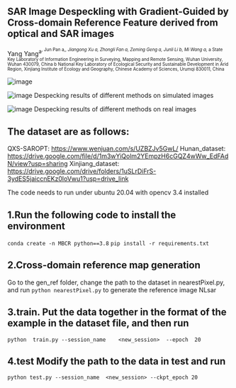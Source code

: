 ## SAR Image Despeckling with Gradient-Guided by Cross-domain Reference Feature derived from optical and SAR images
Yang Yang<sup>a<sup>, Jun Pan a,*, Jiangong Xu a, Zhongli Fan a, Zeming Geng a, Junli Li b, Mi Wang a,*
a State Key Laboratory of Information Engineering in Surveying, Mapping and Remote Sensing, Wuhan University, Wuhan 430079, China
b National Key Laboratory of Ecological Security and Sustainable Development in Arid Region, Xinjiang Institute of Ecology and Geography, Chinese Academy of Sciences, Urumqi 830011, China

![image](https://github.com/user-attachments/assets/151e8a5d-ce42-4028-adfc-4e6641f7c9df)

![image](https://github.com/user-attachments/assets/bc0fe0a3-8f5a-4456-8289-c57f8e224bd6)
Despecking results of different methods on simulated images

![image](https://github.com/user-attachments/assets/1d8b3b03-995c-4858-ae51-2e7ff623985e)
Despecking results of different methods on real images

## The dataset are as follows:
QXS-SAROPT: https://www.wenjuan.com/s/UZBZJv5GwL/
Hunan_dataset: https://drive.google.com/file/d/1m3wYiQolm2YEmpzH6cGQZ4wWw_EdFAdN/view?usp=sharing
Xinjiang_dataset: https://drive.google.com/drive/folders/1uSLrDiFrS-3ydES5jaiccnEKz0loVwu1?usp=drive_link


The code needs to run under ubuntu 20.04 with opencv 3.4 installed
## 1.Run the following code to install the environment

`conda create -n MBCR python==3.8`
`pip install -r requirements.txt`

## 2.Cross-domain reference map generation
Go to the gen_ref folder, change the path to the dataset in nearestPixel.py, and run `python nearestPixel.py` to generate the reference image NLsar

## 3.train.  Put the data together in the format of the example in the dataset file, and then run

`python  train.py --session_name    <new_session>  --epoch  20 `

## 4.test Modify the path to the data in test and run

`python test.py --session_name  <new_session> --ckpt_epoch 20`

